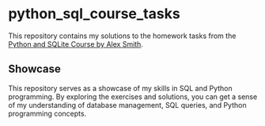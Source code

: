# python_sql_course_tasks
This repository contains my solutions to the homework tasks from the [Python and SQLite Course by Alex Smith](https://stepik.org/course/134773/info).

## Showcase

This repository serves as a showcase of my skills in SQL and Python programming. By exploring the exercises and solutions, you can get a sense of my understanding of database management, SQL queries, and Python programming concepts.
